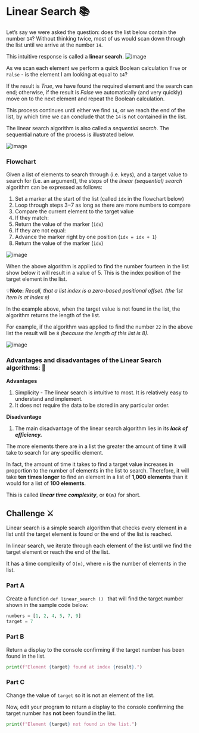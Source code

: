 # Linear Search 📚

Let’s say we were asked the question: does the list below contain the number `14`? Without thinking twice, most of us would scan down through the list until we arrive at the number `14`. 

This intuitive response is called a **linear search**.
![image](https://github.com/ross-bish/Algorithms/assets/83789503/17ac53d4-9c68-44cd-b074-1a9824b264d4)

As we scan each element we perform a quick Boolean calculation ``True`` or ``False`` - is the element I am looking at equal to `14`? 

If the result is _True_, we have found the required element and the search can end; otherwise, if the result is _False_ we automatically (and very quickly) move on to the next element and repeat the Boolean calculation. 

This process continues until either we find `14`, or we reach the end of the list, by which time we can conclude that the `14` is not contained in the list.

The linear search algorithm is also called a _sequential search_. The sequential nature of the process is illustrated below.

![image](https://github.com/ross-bish/Algorithms/assets/83789503/c021b27c-b284-4f18-8ddb-911db4162390)


### Flowchart 
Given a list of elements to search through (i.e. keys), and a target value to search for (i.e. an argument), the steps of the _linear (sequential) search_ algorithm can be expressed as follows:

1. Set a marker at the start of the list (called ``idx`` in the flowchart below)
2. Loop through steps 3−7 as long as there are more numbers to compare
3. Compare the current element to the target value
4.  If they match:
5. Return the value of the marker (``idx``)
6. If they are not equal:
7. Advance the marker right by one position (``idx = idx + 1``)
8. Return the value of the marker (``idx``)


![image](https://github.com/ross-bish/Algorithms/assets/83789503/928b2a7b-5bbd-4495-9021-a74310f31356)

When the above algorithm is applied to find the number fourteen in the list show below it will result in a value of 5. This is the index position of the target element in the list. 

💡**Note:** _Recall, that a list index is a zero-based positional offset. (the 1st item is at index `0`)_

In the example above, when the target value is not found in the list, the algorithm returns the length of the list. 

For example, if the algorithm was applied to find the number ``22`` in the above list the result will be ``8`` _(because the length of this list is 8)._

![image](https://github.com/ross-bish/Algorithms/assets/83789503/76e9aca7-dfc6-4954-a01c-46a19a1a910f)

### Advantages and disadvantages of the Linear Search algorithms: 📝

**Advantages**
1. Simplicity - The linear search is intuitive to most. It is relatively easy to understand and implement.
2. It does not require the data to be stored in any particular order.
 
**Disadvantage**

1. The main disadvantage of the linear search algorithm lies in its _**lack of efficiency.**_
   
The more elements there are in a list the greater the amount of time it will take to search for any specific element. 

In fact, the amount of time it takes to find a target value increases in proportion to the number of elements in the list to search. Therefore, it will take **ten times longer** to find an element in a list of **1,000 elements** than it would for a list of **100 elements**. 

This is called _**linear time complexity**_, or **``O(n)``** for short.


## Challenge ⚔️
Linear search is a simple search algorithm that checks every element in a list until the target element is found or the end of the list is reached.

In linear search, we iterate through each element of the list until we find the target element or reach the end of the list. 

It has a time complexity of ``O(n)``, where ``n`` is the number of elements in the list.

### Part A
Create a function `def linear_search () ` that will find the target number shown in the sample code below:

````python
numbers = [1, 2, 4, 5, 7, 9]
target = 7
````

### Part B
Return a display to the console confirming if the target number has been found in the list.

````python
print(f"Element {target} found at index {result}.")
````

### Part C
Change the value of `target` so it is not an element of the list.

Now, edit your program to return a display to the console confirming the target number has **not** been found in the list.

````python
print(f"Element {target} not found in the list.")
````
